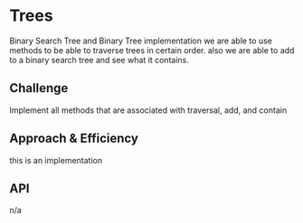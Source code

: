 # Trees

Binary Search Tree and Binary Tree implementation
we are able to use methods to be able to traverse trees in certain order. also we are able to add to a binary search tree and see what it contains.


## Challenge
Implement all methods that are associated with traversal, add, and contain

## Approach & Efficiency
this is an implementation

## API
<!-- Description of each method publicly available in each of your trees --> n/a
